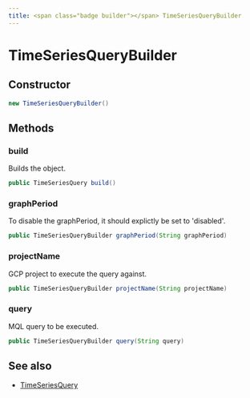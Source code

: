 ```yaml
---
title: <span class="badge builder"></span> TimeSeriesQueryBuilder
---
```

# <span class="badge builder"></span> TimeSeriesQueryBuilder

## Constructor

```java
new TimeSeriesQueryBuilder()
```
## Methods

### <span class="badge object-method"></span> build

Builds the object.

```java
public TimeSeriesQuery build()
```

### <span class="badge object-method"></span> graphPeriod

To disable the graphPeriod, it should explictly be set to 'disabled'.

```java
public TimeSeriesQueryBuilder graphPeriod(String graphPeriod)
```

### <span class="badge object-method"></span> projectName

GCP project to execute the query against.

```java
public TimeSeriesQueryBuilder projectName(String projectName)
```

### <span class="badge object-method"></span> query

MQL query to be executed.

```java
public TimeSeriesQueryBuilder query(String query)
```

## See also

 * <span class="badge object-type-class"></span> [TimeSeriesQuery](./object-TimeSeriesQuery.md)

